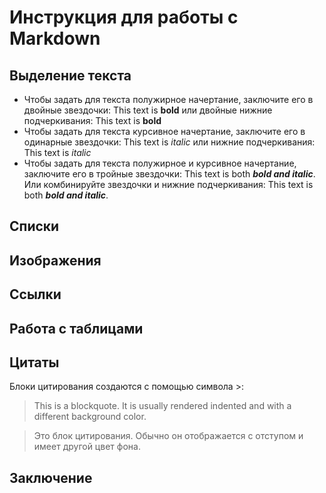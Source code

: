 # Инструкция для работы с Markdown

## Выделение текста
* Чтобы задать для текста полужирное начертание, заключите его в двойные звездочки: This text is **bold** или двойные нижние подчеркивания: This text is __bold__
* Чтобы задать для текста курсивное начертание, заключите его в одинарные звездочки: This text is *italic* или нижние подчеркивания: This text is _italic_
* Чтобы задать для текста полужирное и курсивное начертание, заключите его в тройные звездочки: This text is both ***bold and italic***. Или комбинируйте звездочки и нижние подчеркивания: This text is both **_bold and italic_**.

## Списки

## Изображения

## Ссылки

## Работа с таблицами

## Цитаты
Блоки цитирования создаются с помощью символа >:

> This is a blockquote. It is usually rendered indented and with a different background color.

> Это блок цитирования. Обычно он отображается с отступом и имеет другой цвет фона.

## Заключение